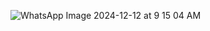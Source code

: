 ![WhatsApp Image 2024-12-12 at 9 15 04 AM](https://github.com/user-attachments/assets/af3c2e90-ae0a-4705-a298-a670d4d58179)
